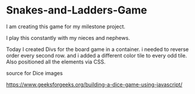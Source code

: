 # Snakes-and-Ladders-Game

I am creating this game for my milestone project.

I play this constantly with my nieces and nephews.

Today I created Divs for the board game in a container. i needed to reverse order every second row. and i added a different color tile to every odd tile.
Also positioned all the elements via CSS.

source for Dice images

https://www.geeksforgeeks.org/building-a-dice-game-using-javascript/
